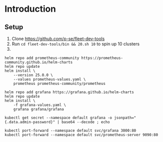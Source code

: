 # Introduction

## Setup

1. Clone https://github.com/p-se/fleet-dev-tools
2. Run `cd fleet-dev-tools/bin && 20.sh 10` to spin up 10 clusters
3.

```shell
helm repo add prometheus-community https://prometheus-community.github.io/helm-charts
helm repo update
helm install \
    --version 25.0.0 \
    --values prometheus-values.yaml \
    prometheus prometheus-community/prometheus
```

```shell
helm repo add grafana https://grafana.github.io/helm-charts
helm repo update
helm install \
    -f grafana-values.yaml \
    grafana grafana/grafana

kubectl get secret --namespace default grafana -o jsonpath="{.data.admin-password}" | base64 --decode ; echo
```

```shell
kubectl port-forward --namespace default svc/grafana 3000:80
kubectl port-forward --namespace default svc/prometheus-server 9090:80
```
